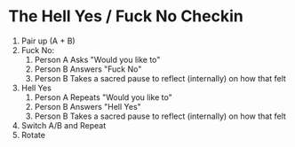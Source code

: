 # The Hell Yes / Fuck No Checkin

1. Pair up (A + B)
1. Fuck No:
    1. Person A Asks "Would you like to"
    1. Person B Answers "Fuck No"
    1. Person B Takes a sacred pause to reflect (internally) on how that felt
1. Hell Yes
    1. Person A Repeats "Would you like to"
    1. Person B Answers "Hell Yes"
    1. Person B Takes a sacred pause to reflect (internally) on how that felt
1. Switch A/B and Repeat
1. Rotate
  